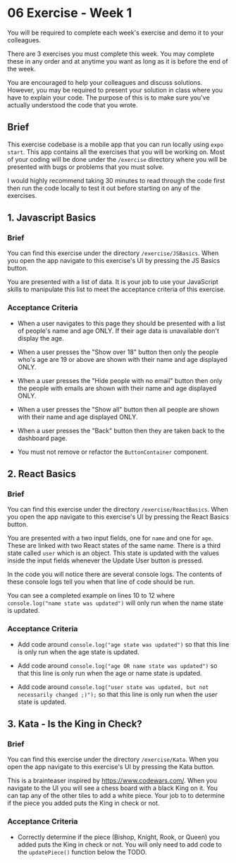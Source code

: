 # 06 Exercise - Week 1

You will be required to complete each week's exercise and demo it to your colleagues.

There are 3 exercises you must complete this week. You may complete these in any order and at anytime you want as long as it is before the end of the week.

You are encouraged to help your colleagues and discuss solutions. However, you may be required to present your solution in class where you have to explain your code. The purpose of this is to make sure you've actually understood the code that you wrote.

## Brief

This exercise codebase is a mobile app that you can run locally using `expo start`. This app contains all the exercises that you will be working on. Most of your coding will be done under the `/exercise` directory where you will be presented with bugs or problems that you must solve.

I would highly recommend taking 30 minutes to read through the code first then run the code locally to test it out before starting on any of the exercises.

## 1. Javascript Basics

### Brief

You can find this exercise under the directory `/exercise/JSBasics`. When you open the app navigate to this exercise's UI by pressing the JS Basics button.

You are presented with a list of data. It is your job to use your JavaScript skills to manipulate this list to meet the acceptance criteria of this exercise.

### Acceptance Criteria

- When a user navigates to this page they should be presented with a list of people's name and age ONLY. If their age data is unavailable don't display the age.

- When a user presses the "Show over 18" button then only the people who's age are 19 or above are shown with their name and age displayed ONLY.

- When a user presses the "Hide people with no email" button then only the people with emails are shown with their name and age displayed ONLY.

- When a user presses the "Show all" button then all people are shown with their name and age displayed ONLY.

- When a user presses the "Back" button then they are taken back to the dashboard page.

- You must not remove or refactor the `ButtonContainer` component.

## 2. React Basics

### Brief

You can find this exercise under the directory `/exercise/ReactBasics`. When you open the app navigate to this exercise's UI by pressing the React Basics button.

You are presented with a two input fields, one for `name` and one for `age`. These are linked with two React states of the same name. There is a third state called `user` which is an object. This state is updated with the values inside the input fields whenever the Update User button is pressed.

In the code you will notice there are several console logs. The contents of these console logs tell you when that line of code should be run.

You can see a completed example on lines 10 to 12 where `console.log("name state was updated")` will only run when the name state is updated.

### Acceptance Criteria

- Add code around `console.log("age state was updated")` so that this line is only run when the age state is updated.

- Add code around `console.log("age OR name state was updated")` so that this line is only run when the age or name state is updated.

- Add code around `console.log("user state was updated, but not necessarily changed ;)");` so that this line is only run when the user state is updated.

## 3. Kata - Is the King in Check?

### Brief

You can find this exercise under the directory `/exercise/Kata`. When you open the app navigate to this exercise's UI by pressing the Kata button.

This is a brainteaser inspired by https://www.codewars.com/. When you navigate to the UI you will see a chess board with a black King on it. You can tap any of the other tiles to add a white piece. Your job to to determine if the piece you added puts the King in check or not.

### Acceptance Criteria

- Correctly determine if the piece (Bishop, Knight, Rook, or Queen) you added puts the King in check or not. You will only need to add code to the `updatePiece()` function below the TODO.

